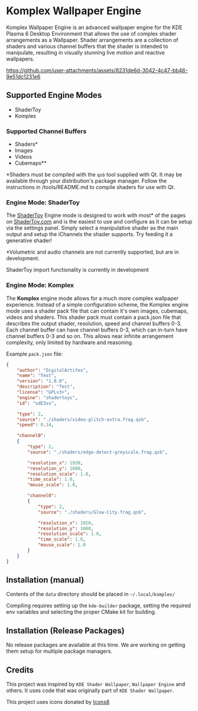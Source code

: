 # Komplex Wallpaper Engine

Komplex Wallpaper Engine is an advanced wallpaper engine for the KDE Plasma 6 Desktop Environment that allows the use of complex shader arrangements as a Wallpaper. Shader arrangements are a collection of shaders and various channel buffers that the shader is intended to manipulate, resulting in visually stunning live motion and reactive wallpapers.

https://github.com/user-attachments/assets/8231de6d-3042-4c47-bb46-9e51dc1231e6

## Supported Engine Modes
- ShaderToy
- Komplex

### Supported Channel Buffers
- Shaders*
- Images
- Videos
- Cubemaps**

*Shaders must be compiled with the `qsb` tool supplied with Qt. It may be available through your distribution's package manager. Follow the instructions in /tools/README.md to compile shaders for use with Qt.

### Engine Mode: ShaderToy

The [ShaderToy](http://www.shadertoy.com) Engine mode is designed to work with most* of the pages on [ShaderToy.com](http://www.shadertoy.com) and is the easiest to use and configure as it can be setup via the settings panel. Simply select a manipulative shader as the main output and setup the iChannels the shader supports. Try feeding it a generative shader!

*Volumetric and audio channels are not currently supported, but are in development.

ShaderToy import functionality is currently in development

### Engine Mode: Komplex

The **Komplex** engine mode allows for a much more complex wallpaper experience. Instead of a simple configuration scheme, the Komplex engine mode uses a shader pack file that can contain it's own images, cubemaps, videos and shaders. This shader pack must contain a pack.json file that describes the output shader, resolution, speed and channel buffers 0-3. Each channel buffer can have channel buffers 0-3, which can in-turn have channel buffers 0-3 and so on. This allows near infinite arrangement complexity, only limited by hardware and reasoning.

Example `pack.json` file:
```json
{
    "author": "DigitalArtifex",
    "name": "Test",
    "version": "1.0.0",
    "description": "Test",
    "license": "GPLv3+",
    "engine": "shadertoys",
    "id": "sdE3sx",

    "type": 2,
    "source": "./shaders/video-glitch-extra.frag.qsb",
    "speed": 0.14,

    "channel0":
    {
        "type": 2,
        "source": "./shaders/edge-detect-greyscale.frag.qsb",

        "resolution_x": 1920,
        "resolution_y": 1080,
        "resolution_scale": 1.0,
        "time_scale": 1.0,
        "mouse_scale": 1.0,

        "channel0":
        {
            "type": 2,
            "source": "./shaders/Glow-City.frag.qsb",

            "resolution_x": 1920,
            "resolution_y": 1080,
            "resolution_scale": 1.0,
            "time_scale": 1.0,
            "mouse_scale": 1.0
        }
    }
}
```

## Installation (manual)

Contents of the `data` directory should be placed in `~/.local/komplex/`

Compiling requires setting up the `kde-builder` package, setting the required env variables and selecting the proper CMake kit for building.

## Installation (Release Packages)

No release packages are available at this time. We are working on getting them setup for multiple package managers.

## Credits

This project was inspired by `KDE Shader Wallpaper`, `Wallpaper Engine` and others. It uses code that was originally part of `KDE Shader Wallpaper`.

This project uses icons donated by [Icons8](http://www.icons8.com)
